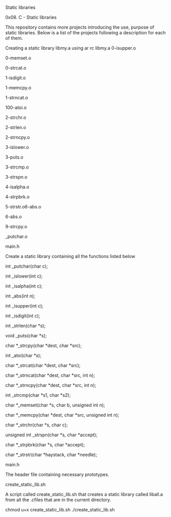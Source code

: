 Static libraries

0x08. C - Static libraries

This repository contains more projects introducing the use, purpose of static libraries. Below is a list of the projects following a description for each of them.



Creating a static library libmy.a using ar rc libmy.a 
0-isupper.o

0-memset.o

0-strcat.o

1-isdigit.o

1-memcpy.o

1-strncat.o

100-atoi.o

2-strchr.o

2-strlen.o

2-strncpy.o

3-islower.o

3-puts.o

3-strcmp.o

3-strspn.o

4-isalpha.o

4-strpbrk.o

5-strstr.o6-abs.o

6-abs.o

9-strcpy.o

_putchar.o





main.h

Create a static library containing all the functions listed below



int _putchar(char c);

int _islower(int c);

int _isalpha(int c);

int _abs(int n);

int _isupper(int c);

int _isdigit(int c);

int _strlen(char *s);

void _puts(char *s);

char *_strcpy(char *dest, char *src);

int _atoi(char *s);

char *_strcat(char *dest, char *src);

char *_strncat(char *dest, char *src, int n);

char *_strncpy(char *dest, char *src, int n);

int _strcmp(char *s1, char *s2);

char *_memset(char *s, char b, unsigned int n);

char *_memcpy(char *dest, char *src, unsigned int n);

char *_strchr(char *s, char c);

unsigned int _strspn(char *s, char *accept);

char *_strpbrk(char *s, char *accept);

char *_strstr(char *haystack, char *needle);


main.h

The header file containing necessary prototypes.



create_static_lib.sh

A script called create_static_lib.sh that creates a static library called liball.a from all the .cfiles that are in the current directory.

chmod u+x create_static_lib.sh ./create_static_lib.sh